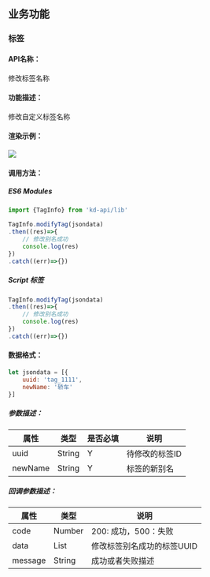 <!--
 * @Author: your name
 * @Date: 2022-03-30 15:08:15
 * @LastEditTime: 2022-04-06 17:12:59
 * @LastEditors: Please set LastEditors
 * @Description: 打开koroFileHeader查看配置 进行设置: https://github.com/OBKoro1/koro1FileHeader/wiki/%E9%85%8D%E7%BD%AE
 * @FilePath: \KD-API-DOCS\public\md\api\获取标签列表.md
-->
## 业务功能
### 标签

#### API名称：
修改标签名称
#### 功能描述：

修改自定义标签名称

#### 渲染示例：
![](../../image/example/修改标签名称.webp)
#### 调用方法：

##### ES6 Modules
``` javascript
import {TagInfo} from 'kd-api/lib'

TagInfo.modifyTag(jsondata)
.then((res)=>{
    // 修改别名成功
    console.log(res)
})
.catch((err)=>{})
```

##### Script 标签
``` javascript
TagInfo.modifyTag(jsondata)
.then((res)=>{
    // 修改别名成功
    console.log(res)
})
.catch((err)=>{})
```

#### 数据格式：

```javascript
let jsondata = [{
    uuid: 'tag_1111',
    newName: '轿⻋'
}]
```

##### 参数描述：

| 属性      | 类型  | 是否必填 | 说明     |
| --------- | ------| ------ | ------ |
| uuid | String | Y | 待修改的标签ID   |
| newName | String | Y | 标签的新别名   |

##### 回调参数描述：
| 属性    | 类型   | 说明                     |
| ------- | ------ | ------------------------ |
| code    | Number | 200: 成功，500：失败  |
| data    | List<string> | 修改标签别名成功的标签UUID |
| message    | String | 成功或者失败描述  |


